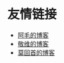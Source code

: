 # 友情链接

- [阿毛的博客](https://blog.winkidney.com/)
- [敬维的博客](https://jingwei.link/)
- [莫回首的博客](https://lailin.xyz/)

